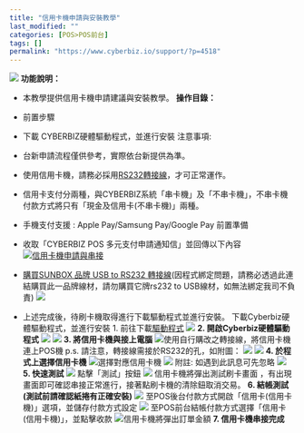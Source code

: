 ```yaml
---
title: "信用卡機申請與安裝教學"
last_modified: ""
categories: [POS>POS前台]
tags: []
permalink: "https://www.cyberbiz.io/support/?p=4518"
---
```


![](https://www.cyberbiz.io/support/wp-content/uploads/2021/08/企業版.png)
**功能說明：**  

* 本教學提供信用卡機申請建議與安裝教學。
**操作目錄：**

* 前置步驟
* 下載 CYBERBIZ硬體驅動程式，並進行安裝
注意事項:  

* 台新申請流程僅供參考，實際依台新提供為準。
* 使用信用卡機，請務必採用[RS232轉接線](https://24h.pchome.com.tw/prod/DCAX1V-A9005MDWH)，才可正常運作。
* 信用卡支付分兩種，與CYBERBIZ系統「串卡機」及「不串卡機」，不串卡機付款方式將只有「現金及信用卡(不串卡機)」兩種。
* 手機支付支援 : Apple Pay/Samsung Pay/Google Pay
前置準備

* 收取「CYBERBIZ POS 多元支付申請通知信」並回傳以下內容
[![信用卡機申請與串接](https://www.cyberbiz.io/support/wp-content/uploads/信用卡機申請與串接.png)](https://www.cyberbiz.io/support/wp-content/uploads/信用卡機申請與串接.png)  

* [購買SUNBOX 品牌 USB to RS232 轉接線](https://24h.pchome.com.tw/prod/DCAX1V-A9005MDWH)(因程式綁定問題，請務必透過此連結購買此一品牌線材，請勿購買它牌rs232 to USB線材，如無法綁定我司不負責)
![](https://www.cyberbiz.co/support/wp-content/uploads/2020/01/USB2COM.jpg)

* 上述完成後，待刷卡機取得進行下載驅動程式並進行安裝。
下載Cyberbiz硬體驅動程式，並進行安裝 1\. 前往下載[驅動程式](https://www.cyberbiz.co/support/?p=9556)
![](https://www.cyberbiz.co/support/wp-content/uploads/2019/11/in_process-1.png) **2\. 開啟Cyberbiz硬體驅動程式**
![](https://www.cyberbiz.co/support/wp-content/uploads/2019/11/image.png)
![](https://www.cyberbiz.co/support/wp-content/uploads/2019/11/image-1.png)
**3\. 將信用卡機與接上電腦** ![](https://www.cyberbiz.co/support/wp-content/uploads/2019/11/image-2.png)使用自行購改之轉接線，將信用卡機連上POS機 p.s.
請注意，轉接線需接於RS232的孔，如附圖： ![](https://www.cyberbiz.io/support/wp-content/uploads/2021/05/Image-from-iOS-1-225x300.jpg)
![](https://www.cyberbiz.io/support/wp-content/uploads/2021/05/IMG_2143-1-768x1024.jpg) **4\. 於程式上選擇信用卡機**
![](https://www.cyberbiz.co/support/wp-content/uploads/2019/11/image-3.png)選擇對應信用卡機
![](https://www.cyberbiz.co/support/wp-content/uploads/2019/11/image-4.png)
附註: 如遇到此訊息可先忽略 ![](https://www.cyberbiz.co/support/wp-content/uploads/2019/11/image-5.png) **5\. 快速測試**
![](https://www.cyberbiz.co/support/wp-content/uploads/2019/11/image-6.png)
點擊「測試」按鈕  ![](https://www.cyberbiz.co/support/wp-content/uploads/2019/11/image-7.png) 信用卡機將彈出測試刷卡畫面
，有出現畫面即可確認串接正常進行，接著點刷卡機的清除鈕取消交易。  **6\. 結帳測試(測試前請確認紙捲有正確安裝)**
![](https://www.cyberbiz.co/support/wp-content/uploads/2019/11/image-8.png)
至POS後台付款方式開啟「信用卡(信用卡機)」選項，並儲存付款方式設定  ![](https://www.cyberbiz.co/support/wp-content/uploads/2019/11/image-9.png) 至POS前台結帳付款方式選擇「信用卡(信用卡機)」，並點擊收款
![](https://www.cyberbiz.co/support/wp-content/uploads/2019/11/image-10.png)信用卡機將彈出訂單金額 **7\. 信用卡機串接完成**

